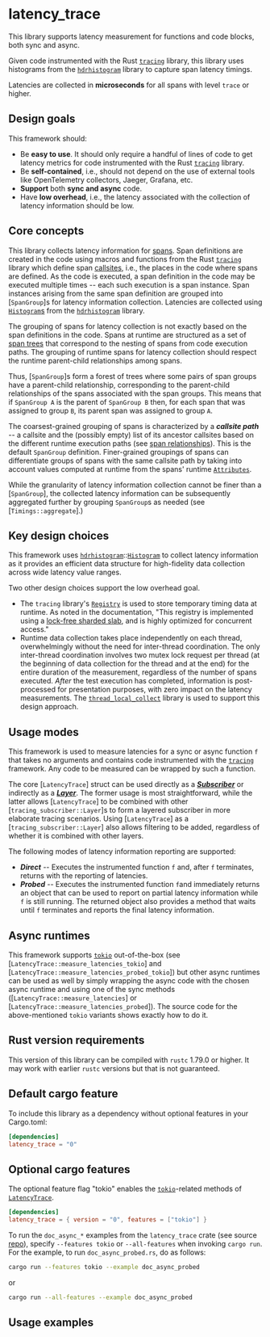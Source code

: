# latency_trace

This library supports latency measurement for functions and code blocks, both sync and async.

Given code instrumented with the Rust [`tracing`](https://crates.io/crates/tracing) library, this library uses histograms from the [`hdrhistogram`](https://crates.io/crates/hdrhistogram) library to capture span latency timings.

Latencies are collected in **microseconds** for all spans with level `trace` or higher.

## Design goals

This framework should:

- Be **easy to use**. It should only require a handful of lines of code to get latency metrics for code instrumented with the Rust [`tracing`](https://crates.io/crates/tracing) library.
- Be **self-contained**, i.e., should not depend on the use of external tools like OpenTelemetry collectors, Jaeger, Grafana, etc.
- **Support** both **sync and async** code.
- Have **low overhead**, i.e., the latency associated with the collection of latency information should be low.

## Core concepts

This library collects latency information for [spans](https://docs.rs/tracing/0.1.37/tracing/#spans). Span definitions are created in the code using macros and functions from the Rust [`tracing`](https://crates.io/crates/tracing) library which define span [callsites](https://docs.rs/tracing-core/latest/tracing_core/callsite/index.html), i.e., the places in the code where spans are defined. As the code is executed, a span definition in the code may be executed multiple times -- each such execution is a span instance. Span instances arising from the same span definition are grouped into [`SpanGroup`]s for latency information collection. Latencies are collected using [`Histogram`s](https://docs.rs/hdrhistogram/latest/hdrhistogram/struct.Histogram.html) from the [`hdrhistogram`](https://docs.rs/hdrhistogram/latest/hdrhistogram/) library.

The grouping of spans for latency collection is not exactly based on the span definitions in the code. Spans at runtime are structured as a set of [span trees](https://docs.rs/tracing/0.1.37/tracing/span/index.html#span-relationships) that correspond to the nesting of spans from code execution paths. The grouping of runtime spans for latency collection should respect the runtime parent-child relationships among spans.

Thus, [`SpanGroup`]s form a forest of trees where some pairs of span groups have a parent-child relationship, corresponding to the parent-child relationships of the spans associated with the span groups. This means that if `SpanGroup A` is the parent of `SpanGroup B` then, for each span that was assigned to group `B`, its parent span was assigned to group `A`.

The coarsest-grained grouping of spans is characterized by a **_callsite path_** -- a callsite and the (possibly empty) list of its ancestor callsites based on the different runtime execution paths (see [span relationships](https://docs.rs/tracing/0.1.37/tracing/span/index.html#span-relationships)). This is the default `SpanGroup` definition. Finer-grained groupings of spans can differentiate groups of spans with the same callsite path by taking into account values computed at runtime from the spans' runtime [`Attributes`](https://docs.rs/tracing/0.1.37/tracing/span/struct.Attributes.html).

While the granularity of latency information collection cannot be finer than a [`SpanGroup`], the collected latency information can be subsequently aggregated further by grouping `SpanGroup`s as needed (see [`Timings::aggregate`].)

## Key design choices

This framework uses [`hdrhistogram`](https://docs.rs/hdrhistogram/latest/hdrhistogram/index.html)::[`Histogram`](https://docs.rs/hdrhistogram/latest/hdrhistogram/struct.Histogram.html#) to collect latency information as it provides an efficient data structure for high-fidelity data collection across wide latency value ranges.

Two other design choices support the low overhead goal.

- The `tracing` library's [`Registry`](https://docs.rs/tracing-subscriber/0.3.17/tracing_subscriber/registry/struct.Registry.html#) is used to store temporary timing data at runtime. As noted in the documentation, "This registry is implemented using a [lock-free sharded slab](https://docs.rs/sharded-slab/0.1.4/x86_64-unknown-linux-gnu/sharded_slab/index.html), and is highly optimized for concurrent access."
- Runtime data collection takes place independently on each thread, overwhelmingly without the need for inter-thread coordination. The only inter-thread coordination involves two mutex lock request per thread (at the beginning of data collection for the thread and at the end) for the entire duration of the measurement, regardless of the number of spans executed. _After_ the test execution has completed, information is post-processed for presentation purposes, with zero impact on the latency measurements. The [`thread_local_collect`](https://crates.io/crates/thread_local_collect) library is used to support this design approach.

## Usage modes

This framework is used to measure latencies for a sync or async function `f` that takes no arguments and contains code instrumented with the [`tracing`](https://crates.io/crates/tracing) framework. Any code to be measured can be wrapped by such a function.

The core [`LatencyTrace`] struct can be used directly as a **_[Subscriber](tracing::Subscriber)_** or indirectly as a **_[Layer](tracing_subscriber::Layer)_**. The former usage is most straightforward, while the latter allows [`LatencyTrace`] to be combined with other [`tracing_subscriber::Layer`]s to form a layered subscriber in more elaborate tracing scenarios. Using [`LatencyTrace`] as a [`tracing_subscriber::Layer`] also allows filtering to be added, regardless of whether it is combined with other layers.

The following modes of latency information reporting are supported:

- **_Direct_** -- Executes the instrumented function `f` and, after `f` terminates, returns with the reporting of latencies.
- **_Probed_** -- Executes the instrumented function `f`and immediately returns an object that can be used to report on partial latency information while `f` is still running. The returned object also provides a method that waits until `f` terminates and reports the final latency information.

## Async runtimes

This framework supports [`tokio`](https://crates.io/crates/tokio) out-of-the-box (see [`LatencyTrace::measure_latencies_tokio`] and [`LatencyTrace::measure_latencies_probed_tokio`]) but other async runtimes can be used as well by simply wrapping the async code with the chosen async runtime and using one of the sync methods ([`LatencyTrace::measure_latencies`] or [`LatencyTrace::measure_latencies_probed`]). The source code for the above-mentioned `tokio` variants shows exactly how to do it.

## Rust version requirements

This version of this library can be compiled with `rustc` 1.79.0 or higher. It may work with earlier `rustc` versions but that is not guaranteed.

## Default cargo feature

To include this library as a dependency without optional features in your Cargo.toml:

```toml
[dependencies]
latency_trace = "0"
```

## Optional cargo features

The optional feature flag "tokio" enables the [`tokio`](https://crates.io/crates/tokio)-related methods of [`LatencyTrace`](https://docs.rs/latency_trace/latest/latency_trace/struct.LatencyTrace.html).

```toml
[dependencies]
latency_trace = { version = "0", features = ["tokio"] }
```

To run the `doc_async_*` examples from the `latency_trace` crate (see source [repo](https://github.com/pvillela/rust-latency-trace/tree/main)), specify `--features tokio` or `--all-features` when invoking `cargo run`. For the example, to run `doc_async_probed.rs`, do as follows:

```bash
cargo run --features tokio --example doc_async_probed
```

or

```bash
cargo run --all-features --example doc_async_probed
```

## Usage examples
